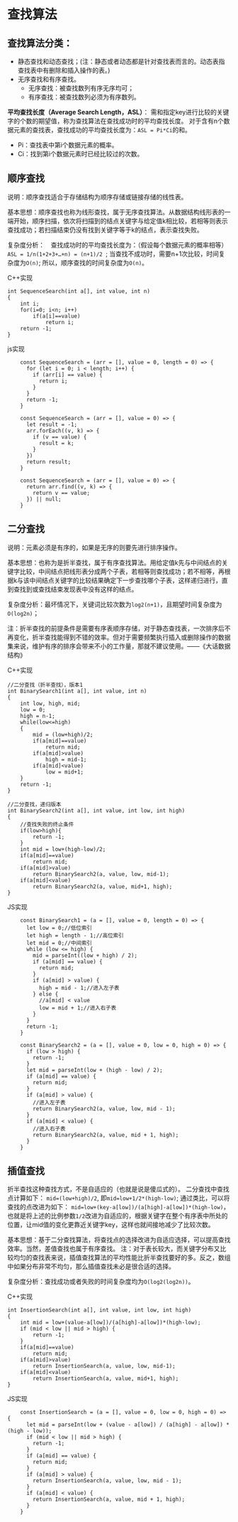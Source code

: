 # 查找算法
## 查找算法分类：
- 静态查找和动态查找；(注：静态或者动态都是针对查找表而言的。动态表指查找表中有删除和插入操作的表。)
- 无序查找和有序查找。
    - 无序查找：被查找数列有序无序均可；
    - 有序查找：被查找数列必须为有序数列。

**平均查找长度（Average Search Length，ASL）**：
需和指定key进行比较的关键字的个数的期望值，称为查找算法在查找成功时的平均查找长度。
对于含有n个数据元素的查找表，查找成功的平均查找长度为：`ASL = Pi*Ci`的和。
- Pi：查找表中第i个数据元素的概率。
- Ci：找到第i个数据元素时已经比较过的次数。

## 顺序查找
说明：顺序查找适合于存储结构为顺序存储或链接存储的线性表。

基本思想：顺序查找也称为线形查找，属于无序查找算法。从数据结构线形表的一端开始，顺序扫描，依次将扫描到的结点关键字与给定值k相比较，若相等则表示查找成功；若扫描结束仍没有找到关键字等于k的结点，表示查找失败。

复杂度分析：　查找成功时的平均查找长度为：（假设每个数据元素的概率相等） `ASL = 1/n(1+2+3+…+n) = (n+1)/2 `;
当查找不成功时，需要n+1次比较，时间复杂度为`O(n)`;
所以，顺序查找的时间复杂度为`O(n)`。

C++实现
```
int SequenceSearch(int a[], int value, int n)
{
    int i;
    for(i=0; i<n; i++)
        if(a[i]==value)
            return i;
    return -1;
}
```
js实现
```
    const SequenceSearch = (arr = [], value = 0, length = 0) => {
      for (let i = 0; i < length; i++) {
        if (arr[i] == value) {
          return i;
        }
      }
      return -1;
    }

    const SequenceSearch = (arr = [], value = 0) => {
      let result = -1;
      arr.forEach((v, k) => {
        if (v == value) {
          result = k;
        }
      })
      return result;
    }

    const SequenceSearch = (arr = [], value = 0) => {
      return arr.find((v, k) => {
        return v == value;
      }) || null;
    }
```

## 二分查找
说明：元素必须是有序的，如果是无序的则要先进行排序操作。

基本思想：也称为是折半查找，属于有序查找算法。用给定值k先与中间结点的关键字比较，中间结点把线形表分成两个子表，若相等则查找成功；若不相等，再根据k与该中间结点关键字的比较结果确定下一步查找哪个子表，这样递归进行，直到查找到或查找结束发现表中没有这样的结点。

复杂度分析：最坏情况下，关键词比较次数为`log2(n+1)`，且期望时间复杂度为`O(log2n)`；

注：折半查找的前提条件是需要有序表顺序存储，对于静态查找表，一次排序后不再变化，折半查找能得到不错的效率。但对于需要频繁执行插入或删除操作的数据集来说，维护有序的排序会带来不小的工作量，那就不建议使用。——《大话数据结构》

C++实现
```
//二分查找（折半查找），版本1
int BinarySearch1(int a[], int value, int n)
{
    int low, high, mid;
    low = 0;
    high = n-1;
    while(low<=high)
    {
        mid = (low+high)/2;
        if(a[mid]==value)
            return mid;
        if(a[mid]>value)
            high = mid-1;
        if(a[mid]<value)
            low = mid+1;
    }
    return -1;
}

//二分查找，递归版本
int BinarySearch2(int a[], int value, int low, int high)
{
    //查找失败的终止条件
    if(low>high){
        return -1;
    }
    int mid = low+(high-low)/2;
    if(a[mid]==value)
        return mid;
    if(a[mid]>value)
        return BinarySearch2(a, value, low, mid-1);
    if(a[mid]<value)
        return BinarySearch2(a, value, mid+1, high);
}
```
JS实现
```
    const BinarySearch1 = (a = [], value = 0, length = 0) => {
      let low = 0;//低位索引
      let high = length - 1;//高位索引
      let mid = 0;//中间索引
      while (low <= high) {
        mid = parseInt((low + high) / 2);
        if (a[mid] == value) {
          return mid;
        }
        if (a[mid] > value) {
          high = mid - 1;//进入左子表
        } else {
          //a[mid] < value
          low = mid + 1;//进入右子表
        }
      }
      return -1;
    }

    const BinarySearch2 = (a = [], value = 0, low = 0, high = 0) => {
      if (low > high) {
        return -1;
      }
      let mid = parseInt(low + (high - low) / 2);
      if (a[mid] == value) {
        return mid;
      }
      if (a[mid] > value) {
        //进入左子表
        return BinarySearch2(a, value, low, mid - 1);
      }
      if (a[mid] < value) {
        //进入右子表
        return BinarySearch2(a, value, mid + 1, high);
      }
    }
```

## 插值查找
折半查找这种查找方式，不是自适应的（也就是说是傻瓜式的）。
二分查找中查找点计算如下：
`mid=(low+high)/2`, 即`mid=low+1/2*(high-low)`;
通过类比，可以将查找的点改进为如下：
`mid=low+(key-a[low])/(a[high]-a[low])*(high-low)`，
也就是将上述的比例参数`1/2`改进为自适应的，根据关键字在整个有序表中所处的位置，让mid值的变化更靠近关键字key，这样也就间接地减少了比较次数。

基本思想：基于二分查找算法，将查找点的选择改进为自适应选择，可以提高查找效率。当然，差值查找也属于有序查找。
注：对于表长较大，而关键字分布又比较均匀的查找表来说，插值查找算法的平均性能比折半查找要好的多。反之，数组中如果分布非常不均匀，那么插值查找未必是很合适的选择。

复杂度分析：查找成功或者失败的时间复杂度均为`O(log2(log2n))`。

C++实现
```
int InsertionSearch(int a[], int value, int low, int high)
{
    int mid = low+(value-a[low])/(a[high]-a[low])*(high-low);
    if (mid < low || mid > high) {
        return -1;
    }
    if(a[mid]==value)
        return mid;
    if(a[mid]>value)
        return InsertionSearch(a, value, low, mid-1);
    if(a[mid]<value)
        return InsertionSearch(a, value, mid+1, high);
}
```
JS实现
```
    const InsertionSearch = (a = [], value = 0, low = 0, high = 0) => {
      let mid = parseInt(low + (value - a[low]) / (a[high] - a[low]) * (high - low));
      if (mid < low || mid > high) {
        return -1;
      }
      if (a[mid] == value) {
        return mid;
      }
      if (a[mid] > value) {
        return InsertionSearch(a, value, low, mid - 1);
      }
      if (a[mid] < value) {
        return InsertionSearch(a, value, mid + 1, high);
      }
    }
```







